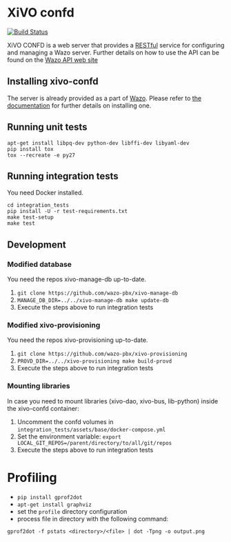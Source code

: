 XiVO confd
==========

[![Build Status](https://jenkins.wazo.community/buildStatus/icon?job=xivo-confd)](https://jenkins.wazo.community/job/xivo-confd)

XiVO CONFD is a web server that provides a [RESTful](http://en.wikipedia.org/wiki/Representational_state_transfer)
service for configuring and managing a Wazo server. Further details on how to use the API can be found on
the [Wazo API web site](http://api.wazo.community)


Installing xivo-confd
---------------------

The server is already provided as a part of [Wazo](http://documentation.wazo.community).
Please refer to [the documentation](http://documentation.wazo.community/en/stable/installation/installsystem.html) for
further details on installing one.


Running unit tests
------------------

```
apt-get install libpq-dev python-dev libffi-dev libyaml-dev
pip install tox
tox --recreate -e py27
```

Running integration tests
-------------------------

You need Docker installed.

```
cd integration_tests
pip install -U -r test-requirements.txt
make test-setup
make test
```


Development
-----------

### Modified database

You need the repos xivo-manage-db up-to-date.

1. ```git clone https://github.com/wazo-pbx/xivo-manage-db```
2. ```MANAGE_DB_DIR=../../xivo-manage-db make update-db```
3. Execute the steps above to run integration tests


### Modified xivo-provisioning

You need the repos xivo-provisioning up-to-date.

1. ```git clone https://github.com/wazo-pbx/xivo-provisioning```
2. ```PROVD_DIR=../../xivo-provisioning make build-provd```
3. Execute the steps above to run integration tests


### Mounting libraries

In case you need to mount libraries (xivo-dao, xivo-bus, lib-python) inside the xivo-confd container:

1. Uncomment the confd volumes in ```integration_tests/assets/base/docker-compose.yml```
2. Set the environment variable: ```export LOCAL_GIT_REPOS=/parent/directory/to/all/git/repos```
3. Execute the steps above to run integration tests


Profiling
=========

* ```pip install gprof2dot```
* ```apt-get install graphviz```
* set the `profile` directory configuration
* process file in directory with the following command:

```gprof2dot -f pstats <directory>/<file> | dot -Tpng -o output.png```
